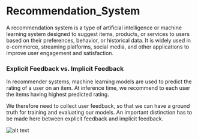 # Recommendation_System

A recommendation system is a type of artificial intelligence or machine learning system designed to suggest items, products, or services to users based on their preferences, behavior, or historical data. It is widely used in e-commerce, streaming platforms, social media, and other applications to improve user engagement and satisfaction.

### Explicit Feedback vs. Implicit Feedback
In recommender systems, machine learning models are used to predict the rating of a user on an item. At inference time, we recommend to each user the items having highest predicted rating.

We therefore need to collect user feedback, so that we can have a ground truth for training and evaluating our models. An important distinction has to be made here between explicit feedback and implicit feedback.

![alt text](https://miro.medium.com/v2/resize:fit:1400/format:webp/1*yPeDvQjUoFdLKb9CkxaFPA.png)
